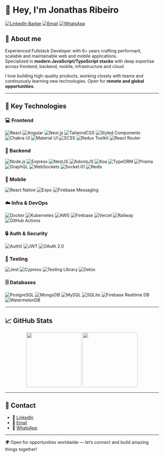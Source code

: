 # 👋 Hey, I'm Jonathas Ribeiro

[![LinkedIn Badge](https://img.shields.io/badge/-LinkedIn-0077B5?style=flat&logo=Linkedin&logoColor=white&link=https://www.linkedin.com/in/jonathasribeiroreal/)](https://in.linkedin.com/in/jonathasribeiro151)
[![Email](https://img.shields.io/badge/-Email-D14836?style=flat&logo=gmail&logoColor=white)](mailto:jonathasribeiroreal@gmail.com)
[![WhatsApp](https://img.shields.io/badge/-WhatsApp-25D366?style=flat&logo=whatsapp&logoColor=white)](https://wa.me/5511942303502)

## 🚀 About me

Experienced Fullstack Developer with 6+ years crafting performant, scalable and maintainable web and mobile applications.  
Specialized in **modern JavaScript/TypeScript stacks** with deep expertise across frontend, backend, mobile, infrastructure and cloud.

I love building high-quality products, working closely with teams and continuously learning new technologies. Open for **remote and global opportunities**.

---

## 🧰 Key Technologies

### 💻 Frontend
![React](https://img.shields.io/badge/-React-61DAFB?style=flat&logo=react&logoColor=black)
![Angular](https://img.shields.io/badge/-Angular-DD0031?style=flat&logo=angular&logoColor=white)
![Next.js](https://img.shields.io/badge/-Next.js-000000?style=flat&logo=next.js&logoColor=white)
![TailwindCSS](https://img.shields.io/badge/-TailwindCSS-38B2AC?style=flat&logo=tailwindcss&logoColor=white)
![Styled Components](https://img.shields.io/badge/-Styled%20Components-DB7093?style=flat&logo=styled-components&logoColor=white)
![Chakra UI](https://img.shields.io/badge/-Chakra%20UI-319795?style=flat&logo=chakraui&logoColor=white)
![Material UI](https://img.shields.io/badge/-MUI-007FFF?style=flat&logo=mui&logoColor=white)
![SCSS](https://img.shields.io/badge/-SCSS-CC6699?style=flat&logo=sass&logoColor=white)
![Redux Toolkit](https://img.shields.io/badge/-Redux%20Toolkit-764ABC?style=flat&logo=redux&logoColor=white)
![React Router](https://img.shields.io/badge/-React%20Router-CA4245?style=flat&logo=react-router&logoColor=white)

### 🔧 Backend
![Node.js](https://img.shields.io/badge/-Node.js-339933?style=flat&logo=node.js&logoColor=white)
![Express](https://img.shields.io/badge/-Express-000000?style=flat&logo=express&logoColor=white)
![NestJS](https://img.shields.io/badge/-NestJS-E0234E?style=flat&logo=nestjs&logoColor=white)
![AdonisJS](https://img.shields.io/badge/-AdonisJS-220052?style=flat&logo=adonisjs&logoColor=white)
![Koa](https://img.shields.io/badge/-Koa.js-33333D?style=flat&logo=koa&logoColor=white)
![TypeORM](https://img.shields.io/badge/-TypeORM-FF5A00?style=flat&logo=typeorm&logoColor=white)
![Prisma](https://img.shields.io/badge/-Prisma-2D3748?style=flat&logo=prisma&logoColor=white)
![GraphQL](https://img.shields.io/badge/-GraphQL-E10098?style=flat&logo=graphql&logoColor=white)
![WebSockets](https://img.shields.io/badge/-WebSockets-000000?style=flat)
![Socket.IO](https://img.shields.io/badge/-Socket.IO-010101?style=flat&logo=socket.io&logoColor=white)
![Redis](https://img.shields.io/badge/-Redis-DC382D?style=flat&logo=redis&logoColor=white)

### 📱 Mobile
![React Native](https://img.shields.io/badge/-React%20Native-61DAFB?style=flat&logo=react&logoColor=black)
![Expo](https://img.shields.io/badge/-Expo-000020?style=flat&logo=expo&logoColor=white)
![Firebase Messaging](https://img.shields.io/badge/-Firebase-FFCA28?style=flat&logo=firebase&logoColor=white)

### ☁️ Infra & DevOps
![Docker](https://img.shields.io/badge/-Docker-2496ED?style=flat&logo=docker&logoColor=white)
![Kubernetes](https://img.shields.io/badge/-Kubernetes-326CE5?style=flat&logo=kubernetes&logoColor=white)
![AWS](https://img.shields.io/badge/-AWS-FF9900?style=flat&logo=amazonaws&logoColor=white)
![Firebase](https://img.shields.io/badge/-Firebase-FFCA28?style=flat&logo=firebase&logoColor=white)
![Vercel](https://img.shields.io/badge/-Vercel-000000?style=flat&logo=vercel&logoColor=white)
![Railway](https://img.shields.io/badge/-Railway-000000?style=flat&logo=railway&logoColor=white)
![GitHub Actions](https://img.shields.io/badge/-GitHub%20Actions-2088FF?style=flat&logo=githubactions&logoColor=white)

### 🔒 Auth & Security
![Auth0](https://img.shields.io/badge/-Auth0-EB5424?style=flat&logo=auth0&logoColor=white)
![JWT](https://img.shields.io/badge/-JWT-000000?style=flat&logo=jsonwebtokens&logoColor=white)
![OAuth 2.0](https://img.shields.io/badge/-OAuth%202.0-000000?style=flat)

### 🧪 Testing
![Jest](https://img.shields.io/badge/-Jest-C21325?style=flat&logo=jest&logoColor=white)
![Cypress](https://img.shields.io/badge/-Cypress-17202C?style=flat&logo=cypress&logoColor=white)
![Testing Library](https://img.shields.io/badge/-Testing%20Library-E33332?style=flat&logo=testing-library&logoColor=white)
![Detox](https://img.shields.io/badge/-Detox-000000?style=flat)

### 🗄️ Databases
![PostgreSQL](https://img.shields.io/badge/-PostgreSQL-336791?style=flat&logo=postgresql&logoColor=white)
![MongoDB](https://img.shields.io/badge/-MongoDB-47A248?style=flat&logo=mongodb&logoColor=white)
![MySQL](https://img.shields.io/badge/-MySQL-4479A1?style=flat&logo=mysql&logoColor=white)
![SQLite](https://img.shields.io/badge/-SQLite-003B57?style=flat&logo=sqlite&logoColor=white)
![Firebase Realtime DB](https://img.shields.io/badge/-Firebase-FFCA28?style=flat&logo=firebase&logoColor=white)
![WatermelonDB](https://img.shields.io/badge/-WatermelonDB-D81B60?style=flat)

---

## 📈 GitHub Stats

<p align="center">
  <img height="180em" src="https://github-readme-stats.vercel.app/api?username=jonathasribeiro&show_icons=true&theme=radical&include_all_commits=true&count_private=true"/>
  <img height="180em" src="https://github-readme-stats.vercel.app/api/top-langs/?username=jonathasribeiro&layout=compact&langs_count=8&theme=radical"/>
</p>

---

## 🔗 Contact

- 💼 [LinkedIn](https://www.linkedin.com/in/jonathasribeiroreal/)  
- 📧 [Email](mailto:jonathasribeiroreal@gmail.com)  
- 📱 [WhatsApp](https://wa.me/5511942303502)  

---

🌍 Open for opportunities worldwide — let’s connect and build amazing things together!
